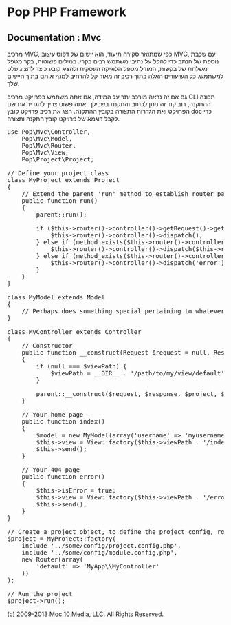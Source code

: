 Pop PHP Framework
=================

Documentation : Mvc
-------------------

מרכיב MVC, כפי שמתואר סקירה תיעוד, הוא יישום של דפוס עיצוב MVC, עם שכבת נוספת של הנתב כדי להקל על נתיבי משתמש רבים בקרי. במילים פשוטות, בקר מטפל משלחת של בקשות, המודל מטפל הלוגיקה העסקית ולהציג קובע כיצד להציג פלט למשתמש. כל השיעורים האלה בתוך רכיב זה מאוד קל להרחיב למנף אותם בתוך היישום שלך.

גם אם זה נראה מורכב יתר על המידה, אם אתה משתמש בפרויקט מרכיב CLI תכונה ההתקנה, רוב קוד זה ניתן לכתוב והתקנת בשבילך. אתה פשוט צריך להגדיר את שם הפרויקט ואת הגדרות התצורה בקובץ ההתקנה. הצג את רכיב פרויקט קובץ doc כדי לקבל דוגמא של פרויקט קובץ התקנה ותצורה.

<pre>
use Pop\Mvc\Controller,
    Pop\Mvc\Model,
    Pop\Mvc\Router,
    Pop\Mvc\View,
    Pop\Project\Project;

// Define your project class
class MyProject extends Project
{
    // Extend the parent 'run' method to establish router paths
    public function run()
    {
        parent::run();

        if ($this->router()->controller()->getRequest()->getRequestUri() == '/') {
            $this->router()->controller()->dispatch();
        } else if (method_exists($this->router()->controller(), $this->router()->getAction())) {
            $this->router()->controller()->dispatch($this->router()->getAction());
        } else if (method_exists($this->router()->controller(), 'error')) {
            $this->router()->controller()->dispatch('error');
        }
    }
}

class MyModel extends Model
{
    // Perhaps does something special pertaining to whatever data you are manipulating
}

class MyController extends Controller
{
    // Constructor
    public function __construct(Request $request = null, Response $response = null, Project $project = null, $viewPath = null)
    {
        if (null === $viewPath) {
            $viewPath = __DIR__ . '/path/to/my/view/default';
        }

        parent::__construct($request, $response, $project, $viewPath);
    }

    // Your home page
    public function index()
    {
        $model = new MyModel(array('username' => 'myusername');
        $this->view = View::factory($this->viewPath . '/index.phtml', $model);
        $this->send();
    }

    // Your 404 page
    public function error()
    {
        $this->isError = true;
        $this->view = View::factory($this->viewPath . '/error.phtml');
        $this->send();
    }
}

// Create a project object, to define the project config, router and controller(s)
$project = MyProject::factory(
    include '../some/config/project.config.php',
    include '../some/config/module.config.php',
    new Router(array(
        'default' => 'MyApp\\MyController'
    ))
);

// Run the project
$project->run();
</pre>

(c) 2009-2013 [Moc 10 Media, LLC.](http://www.moc10media.com) All Rights Reserved.
